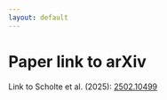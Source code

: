 ```yaml
---
layout: default
---
```


# Paper link to arXiv

Link to Scholte et al. (2025): [2502.10499](https://arxiv.org/abs/2502.10499)
